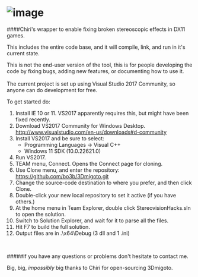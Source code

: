 ![image](https://cloud.githubusercontent.com/assets/6544511/22624161/934dba64-eb27-11e6-8f78-46c902e96e1b.png)
========

####Chiri's wrapper to enable fixing broken stereoscopic effects in DX11 games.

This includes the entire code base, and it will compile, link, and run in it's current state.

This is not the end-user version of the tool, this is for people developing the code by fixing
bugs, adding new features, or documenting how to use it.
<br>
<br>
The current project is set up using Visual Studio 2017 Community, so anyone can do development for free.

To get started do:

1. Install IE 10 or 11.  VS2017 apparently requires this, but might have been fixed recently.
2. Download VS2017 Community for Windows Desktop.
http://www.visualstudio.com/en-us/downloads#d-community
3. Install VS2017 and be sure to select:
   - Programming Languages -> Visual C++
   - Windows 11 SDK (10.0.22621.0)
4. Run VS2017.
5. TEAM menu, Connect.  Opens the Connect page for cloning.
6. Use Clone menu, and enter the repository: 
https://github.com/bo3b/3Dmigoto.git
7. Change the source-code destination to where you prefer, and then click Clone.
8. Double-click your new local repository to set it active (if you have others.)
9. At the home menu in Team Explorer, double click StereovisionHacks.sln to open the solution.
10. Switch to Solution Explorer, and wait for it to parse all the files.
11. Hit F7 to build the full solution.
12. Output files are in .\x64\Debug (3 dll and 1 .ini)
<br>

#####If you have any questions or problems don't hesitate to contact me.


Big, big, _impossibly_ big thanks to Chiri for open-sourcing 3Dmigoto.
